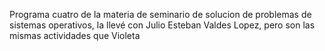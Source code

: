 Programa cuatro de la materia de seminario de solucion de problemas de sistemas operativos, la llevé con Julio Esteban Valdes Lopez, pero son las mismas actividades que Violeta
